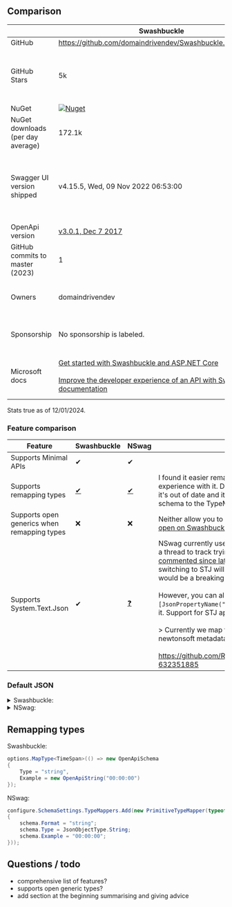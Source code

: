 ﻿## Comparison

|                                   | Swashbuckle                                                                                                                                                                                                                                                                                                                                       | NSwag                                                                                                                                             | Thoughts                                                                                                                                               |
|-----------------------------------|---------------------------------------------------------------------------------------------------------------------------------------------------------------------------------------------------------------------------------------------------------------------------------------------------------------------------------------------------|---------------------------------------------------------------------------------------------------------------------------------------------------|--------------------------------------------------------------------------------------------------------------------------------------------------------|
| GitHub                            | https://github.com/domaindrivendev/Swashbuckle.AspNetCore                                                                                                                                                                                                                                                                                         | https://github.com/RicoSuter/NSwag                                                                                                                |                                                                                                                                                        |
| GitHub Stars                      | 5k                                                                                                                                                                                                                                                                                                                                                | 6.3k                                                                                                                                              | Comparing stars is not fair as NSwag has more functionality than Swashbuckle, so perhaps people are starring different specific things.                |
| NuGet                             | [![Nuget](https://img.shields.io/nuget/v/swashbuckle.aspnetcore)](https://www.nuget.org/packages/swashbuckle.aspnetcore/)                                                                                                                                                                                                                         | [![NuGet Version](https://img.shields.io/nuget/v/NSwag.Core.svg)](https://www.nuget.org/packages?q=NSwag)                                         |                                                                                                                                                        |
| NuGet downloads (per day average) | 172.1k                                                                                                                                                                                                                                                                                                                                            | 18.1k                                                                                                                                             | Swashbuckle has 9x more downloads.                                                                                                                     |
| Swagger UI version shipped        | v4.15.5, Wed, 09 Nov 2022 06:53:00                                                                                                                                                                                                                                                                                                                | v5.7.2, Mon, 18 Sep 2023 07:42:57                                                                                                                 | Used `JSON.stringify(versions)` in console to find the version. Swagger UI could be swapped out for a more recent version regardless of the generator. |
| OpenApi version                   | [v3.0.1, Dec 7 2017](https://github.com/OAI/OpenAPI-Specification/releases/tag/3.0.1)                                                                                                                                                                                                                                                             | [3.0.0, Jul 26 2017](https://github.com/OAI/OpenAPI-Specification/releases/tag/3.0.0)                                                             | [Latest is v3.1.0, Feb 16 2021](https://spec.openapis.org/oas/latest.html).                                                                            |
| GitHub commits to master (2023)   | 1                                                                                                                                                                                                                                                                                                                                                 | ~97                                                                                                                                               |                                                                                                                                                        |
| Owners                            | domaindrivendev                                                                                                                                                                                                                                                                                                                                   | RicoSuter                                                                                                                                         | Doesn't seem like either repo allows any other users to have admin rights.                                                                             |
| Sponsorship                       | No sponsorship is labeled.                                                                                                                                                                                                                                                                                                                        | Sponsors are clearly labeled.                                                                                                                     | NSwag clearly has sponsorship which gives the creator incentive to continue to support it.                                                             |
| Microsoft docs                    | [Get started with Swashbuckle and ASP.NET Core](https://learn.microsoft.com/en-us/aspnet/core/tutorials/getting-started-with-swashbuckle?view=aspnetcore-8.0)<br/><br/>[Improve the developer experience of an API with Swagger documentation](https://learn.microsoft.com/en-us/training/modules/improve-api-developer-experience-with-swagger/) | [Get started with NSwag and ASP.NET Core](https://learn.microsoft.com/en-us/aspnet/core/tutorials/getting-started-with-nswag?view=aspnetcore-8.0) | The basic docs from Microsoft are almost exactly the same, but the training module focuses on using Swashbuckle.                                       |

Stats true as of 12/01/2024.

### Feature comparison

| Feature                                     | Swashbuckle                                                                                                          | NSwag                                                           | Thoughts                                                                                                                                                                                                                                                                                                                                                                                                                                                                                                                                                                                                                                                                                                                                                                                               |
|---------------------------------------------|----------------------------------------------------------------------------------------------------------------------|-----------------------------------------------------------------|--------------------------------------------------------------------------------------------------------------------------------------------------------------------------------------------------------------------------------------------------------------------------------------------------------------------------------------------------------------------------------------------------------------------------------------------------------------------------------------------------------------------------------------------------------------------------------------------------------------------------------------------------------------------------------------------------------------------------------------------------------------------------------------------------------|
| Supports Minimal APIs                       | ✔                                                                                                                    | ✔                                                               |                                                                                                                                                                                                                                                                                                                                                                                                                                                                                                                                                                                                                                                                                                                                                                                                        |
| Supports remapping types                    | [✔](https://github.com/domaindrivendev/Swashbuckle.AspNetCore?tab=readme-ov-file#override-schema-for-specific-types) | [✔](https://github.com/RicoSuter/NJsonSchema/wiki/Type-Mappers) | I found it easier remap in Swashbuckle but perhaps because I have more experience with it. Documentation in NSwag doesn't currently compile as it's out of date and it doesn't explicitly tell you how to add the overwritten schema to the TypeMappers.                                                                                                                                                                                                                                                                                                                                                                                                                                                                                                                                               |
| Supports open generics when remapping types | ❌                                                                                                                    | ❌                                                               | Neither allow you to dynamically remap open generic types. [I have a PR open on Swashbuckle to fix this.](https://github.com/domaindrivendev/Swashbuckle.AspNetCore/pull/2704)                                                                                                                                                                                                                                                                                                                                                                                                                                                                                                                                                                                                                         |
| Supports System.Text.Json                   | ✔                                                                                                                    | [❓](https://github.com/RicoSuter/NSwag/issues/2243)             | NSwag currently uses the latest version (v13.0.3) of Newtonsoft. There's a thread to track trying to switch to using STJ but RicoSuter [has not commented since late 2021](https://github.com/RicoSuter/NSwag/issues/2243#issuecomment-951838246). It seems that there are fears that fully switching to STJ will change how NSwag generates the JSON schemas so would be a breaking change.<br/><br/>However, you can already use attributes such as `[JsonPropertyName("propertyName")]` in your DTOs and NSwag will support it. Support for STJ appears to have been shimmed in:<br/><br/>> Currently we map the System.Text.Json “rules” manually to the newtonsoft metadata with a custom contract resolver.<br/><br/>https://github.com/RicoSuter/NJsonSchema/issues/1014#issuecomment-632351885 |

### Default JSON

<details>

<summary>Swashbuckle:</summary>

```json
{
  "openapi": "3.0.1",
  "info": {
    "title": "SwashbuckleVsNSwag.Swashbuckle",
    "version": "1.0"
  },
  "paths": {
    "/WeatherForecast": {
      "get": {
        "tags": [
          "WeatherForecast"
        ],
        "responses": {
          "200": {
            "description": "Success",
            "content": {
              "text/plain": {
                "schema": {
                  "type": "array",
                  "items": {
                    "$ref": "#/components/schemas/WeatherForecastDto"
                  }
                }
              },
              "application/json": {
                "schema": {
                  "type": "array",
                  "items": {
                    "$ref": "#/components/schemas/WeatherForecastDto"
                  }
                }
              },
              "text/json": {
                "schema": {
                  "type": "array",
                  "items": {
                    "$ref": "#/components/schemas/WeatherForecastDto"
                  }
                }
              }
            }
          }
        }
      }
    }
  },
  "components": {
    "schemas": {
      "WeatherForecastDto": {
        "type": "object",
        "properties": {
          "date": {
            "type": "string",
            "format": "date-time"
          },
          "temperatureC": {
            "type": "integer",
            "format": "int32"
          },
          "temperatureF": {
            "type": "integer",
            "format": "int32",
            "readOnly": true
          },
          "summary": {
            "type": "string",
            "nullable": true
          }
        },
        "additionalProperties": false
      }
    }
  }
}
```

</details>

<details>

<summary>NSwag:</summary>

```json
{
  "x-generator": "NSwag v14.0.1.0 (NJsonSchema v11.0.0.0 (Newtonsoft.Json v13.0.0.0))",
  "openapi": "3.0.0",
  "info": {
    "title": "My Title",
    "version": "1.0.0"
  },
  "servers": [
    {
      "url": "http://localhost:5047"
    }
  ],
  "paths": {
    "/WeatherForecast": {
      "get": {
        "tags": [
          "WeatherForecast"
        ],
        "operationId": "WeatherForecast_Get",
        "responses": {
          "200": {
            "description": "",
            "content": {
              "application/json": {
                "schema": {
                  "type": "array",
                  "items": {
                    "$ref": "#/components/schemas/WeatherForecastDto"
                  }
                }
              }
            }
          }
        }
      }
    }
  },
  "components": {
    "schemas": {
      "WeatherForecastDto": {
        "type": "object",
        "additionalProperties": false,
        "properties": {
          "date": {
            "type": "string",
            "format": "date-time"
          },
          "temperatureC": {
            "type": "integer",
            "format": "int32"
          },
          "temperatureF": {
            "type": "integer",
            "format": "int32"
          },
          "summary": {
            "type": "string",
            "nullable": true
          }
        }
      }
    }
  }
}
```

</details>

## Remapping types

Swashbuckle:

```csharp
options.MapType<TimeSpan>(() => new OpenApiSchema
{
    Type = "string",
    Example = new OpenApiString("00:00:00")
});
```

NSwag:

```csharp
configure.SchemaSettings.TypeMappers.Add(new PrimitiveTypeMapper(typeof(TimeSpan), schema =>
{
    schema.Format = "string";
    schema.Type = JsonObjectType.String;
    schema.Example = "00:00:00";
}));
```

## Questions / todo

- comprehensive list of features?
- supports open generic types?
- add section at the beginning summarising and giving advice
